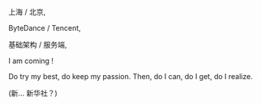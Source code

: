 上海 / 北京,

ByteDance /  Tencent,

基础架构 / 服务端,

I am coming !

Do try my best, do keep my passion. Then, do I can, do I get, do I realize.


(新... 新华社？)
